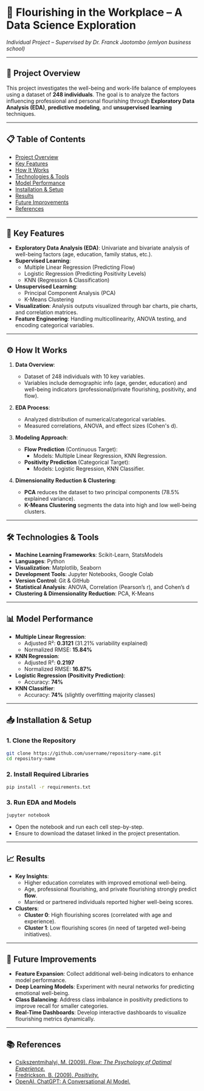 # 🌱 Flourishing in the Workplace – A Data Science Exploration  
*Individual Project – Supervised by Dr. Franck Jaotombo (emlyon business school)*  

---

## 📌 Project Overview  
This project investigates the well-being and work-life balance of employees using a dataset of **248 individuals**. The goal is to analyze the factors influencing professional and personal flourishing through **Exploratory Data Analysis (EDA)**, **predictive modeling**, and **unsupervised learning** techniques.  

---

## 📋 Table of Contents  
- [Project Overview](#-project-overview)  
- [Key Features](#-key-features)  
- [How It Works](#-how-it-works)  
- [Technologies & Tools](#-technologies--tools)  
- [Model Performance](#-model-performance)  
- [Installation & Setup](#-installation--setup)  
- [Results](#-results)  
- [Future Improvements](#-future-improvements)  
- [References](#-references)  

---

## 🚀 Key Features  
- **Exploratory Data Analysis (EDA)**: Univariate and bivariate analysis of well-being factors (age, education, family status, etc.).  
- **Supervised Learning**:  
   - Multiple Linear Regression (Predicting Flow)  
   - Logistic Regression (Predicting Positivity Levels)  
   - KNN (Regression & Classification)  
- **Unsupervised Learning**:  
   - Principal Component Analysis (PCA)  
   - K-Means Clustering  
- **Visualization**: Analysis outputs visualized through bar charts, pie charts, and correlation matrices.  
- **Feature Engineering**: Handling multicollinearity, ANOVA testing, and encoding categorical variables.  

---

## ⚙️ How It Works  
1. **Data Overview**:  
   - Dataset of 248 individuals with 10 key variables.  
   - Variables include demographic info (age, gender, education) and well-being indicators (professional/private flourishing, positivity, and flow).  

2. **EDA Process**:  
   - Analyzed distribution of numerical/categorical variables.  
   - Measured correlations, ANOVA, and effect sizes (Cohen's d).  

3. **Modeling Approach**:  
   - **Flow Prediction** (Continuous Target):  
     - Models: Multiple Linear Regression, KNN Regression.  
   - **Positivity Prediction** (Categorical Target):  
     - Models: Logistic Regression, KNN Classifier.  

4. **Dimensionality Reduction & Clustering**:  
   - **PCA** reduces the dataset to two principal components (78.5% explained variance).  
   - **K-Means Clustering** segments the data into high and low well-being clusters.  

---

## 🛠️ Technologies & Tools  
- **Machine Learning Frameworks**: Scikit-Learn, StatsModels  
- **Languages**: Python  
- **Visualization**: Matplotlib, Seaborn  
- **Development Tools**: Jupyter Notebooks, Google Colab  
- **Version Control**: Git & GitHub  
- **Statistical Analysis**: ANOVA, Correlation (Pearson’s r), and Cohen’s d  
- **Clustering & Dimensionality Reduction**: PCA, K-Means  

---

## 📊 Model Performance  
- **Multiple Linear Regression**:  
   - Adjusted R²: **0.3121** (31.21% variability explained)  
   - Normalized RMSE: **15.84%**  
- **KNN Regression**:  
   - Adjusted R²: **0.2197**  
   - Normalized RMSE: **16.87%**  
- **Logistic Regression (Positivity Prediction)**:  
   - Accuracy: **74%**  
- **KNN Classifier**:  
   - Accuracy: **74%** (slightly overfitting majority classes)  

---

## 📥 Installation & Setup  
### 1. Clone the Repository  
```bash
git clone https://github.com/username/repository-name.git
cd repository-name
```  

### 2. Install Required Libraries  
```bash
pip install -r requirements.txt
```  

### 3. Run EDA and Models  
```bash
jupyter notebook
```  
- Open the notebook and run each cell step-by-step.  
- Ensure to download the dataset linked in the project presentation.  

---

## 📈 Results  
- **Key Insights**:  
   - Higher education correlates with improved emotional well-being.  
   - Age, professional flourishing, and private flourishing strongly predict **flow**.  
   - Married or partnered individuals reported higher well-being scores.  
- **Clusters**:  
   - **Cluster 0**: High flourishing scores (correlated with age and experience).  
   - **Cluster 1**: Low flourishing scores (in need of targeted well-being initiatives).  

---

## 🔧 Future Improvements  
- **Feature Expansion**: Collect additional well-being indicators to enhance model performance.  
- **Deep Learning Models**: Experiment with neural networks for predicting emotional well-being.  
- **Class Balancing**: Address class imbalance in positivity predictions to improve recall for smaller categories.  
- **Real-Time Dashboards**: Develop interactive dashboards to visualize flourishing metrics dynamically.  

---

## 📚 References  
- [Csikszentmihalyi, M. (2009). *Flow: The Psychology of Optimal Experience.*](https://www.harpercollins.com/products/flow-mihaly-csikszentmihalyi?variant=40957940101154)  
- [Fredrickson, B. (2009). *Positivity.*](https://www.penguinrandomhouse.com/books/304407/positivity-by-barbara-l-fredrickson-phd/)  
- [OpenAI. ChatGPT: A Conversational AI Model.](https://www.openai.com/chatgpt)  
